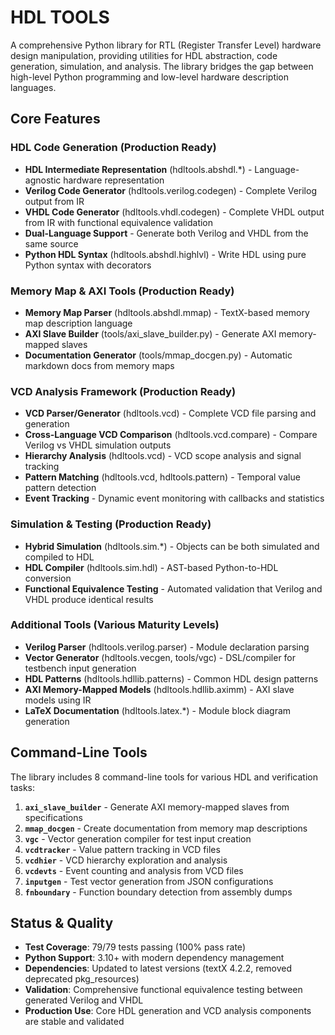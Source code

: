 # HDL TOOLS

A comprehensive Python library for RTL (Register Transfer Level) hardware design manipulation, providing utilities for HDL abstraction, code generation, simulation, and analysis. The library bridges the gap between high-level Python programming and low-level hardware description languages.

## Core Features

### HDL Code Generation (Production Ready)
* **HDL Intermediate Representation** (hdltools.abshdl.*) - Language-agnostic hardware representation
* **Verilog Code Generator** (hdltools.verilog.codegen) - Complete Verilog output from IR
* **VHDL Code Generator** (hdltools.vhdl.codegen) - Complete VHDL output from IR with functional equivalence validation
* **Dual-Language Support** - Generate both Verilog and VHDL from the same source
* **Python HDL Syntax** (hdltools.abshdl.highlvl) - Write HDL using pure Python syntax with decorators

### Memory Map & AXI Tools (Production Ready)
* **Memory Map Parser** (hdltools.abshdl.mmap) - TextX-based memory map description language
* **AXI Slave Builder** (tools/axi_slave_builder.py) - Generate AXI memory-mapped slaves
* **Documentation Generator** (tools/mmap_docgen.py) - Automatic markdown docs from memory maps

### VCD Analysis Framework (Production Ready)
* **VCD Parser/Generator** (hdltools.vcd) - Complete VCD file parsing and generation
* **Cross-Language VCD Comparison** (hdltools.vcd.compare) - Compare Verilog vs VHDL simulation outputs
* **Hierarchy Analysis** (hdltools.vcd) - VCD scope analysis and signal tracking
* **Pattern Matching** (hdltools.vcd, hdltools.pattern) - Temporal value pattern detection
* **Event Tracking** - Dynamic event monitoring with callbacks and statistics

### Simulation & Testing (Production Ready)
* **Hybrid Simulation** (hdltools.sim.*) - Objects can be both simulated and compiled to HDL
* **HDL Compiler** (hdltools.sim.hdl) - AST-based Python-to-HDL conversion
* **Functional Equivalence Testing** - Automated validation that Verilog and VHDL produce identical results

### Additional Tools (Various Maturity Levels)
* **Verilog Parser** (hdltools.verilog.parser) - Module declaration parsing
* **Vector Generator** (hdltools.vecgen, tools/vgc) - DSL/compiler for testbench input generation
* **HDL Patterns** (hdltools.hdllib.patterns) - Common HDL design patterns
* **AXI Memory-Mapped Models** (hdltools.hdllib.aximm) - AXI slave models using IR
* **LaTeX Documentation** (hdltools.latex.*) - Module block diagram generation

## Command-Line Tools

The library includes 8 command-line tools for various HDL and verification tasks:

1. **`axi_slave_builder`** - Generate AXI memory-mapped slaves from specifications
2. **`mmap_docgen`** - Create documentation from memory map descriptions  
3. **`vgc`** - Vector generation compiler for test input creation
4. **`vcdtracker`** - Value pattern tracking in VCD files
5. **`vcdhier`** - VCD hierarchy exploration and analysis
6. **`vcdevts`** - Event counting and analysis from VCD files
7. **`inputgen`** - Test vector generation from JSON configurations
8. **`fnboundary`** - Function boundary detection from assembly dumps

## Status & Quality

* **Test Coverage**: 79/79 tests passing (100% pass rate)
* **Python Support**: 3.10+ with modern dependency management
* **Dependencies**: Updated to latest versions (textX 4.2.2, removed deprecated pkg_resources)
* **Validation**: Comprehensive functional equivalence testing between generated Verilog and VHDL
* **Production Use**: Core HDL generation and VCD analysis components are stable and validated
